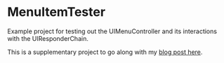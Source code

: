# MenuItemTester
Example project for testing out the UIMenuController and its interactions with the UIResponderChain.

This is a supplementary project to go along with my [blog post here](https://medium.com/p/c06fad73c64b/).
